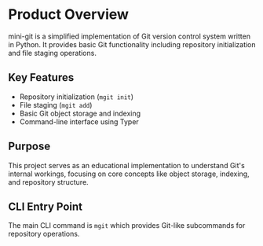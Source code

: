 # Product Overview

mini-git is a simplified implementation of Git version control system written in Python. It provides basic Git functionality including repository initialization and file staging operations.

## Key Features
- Repository initialization (`mgit init`)
- File staging (`mgit add`)
- Basic Git object storage and indexing
- Command-line interface using Typer

## Purpose
This project serves as an educational implementation to understand Git's internal workings, focusing on core concepts like object storage, indexing, and repository structure.

## CLI Entry Point
The main CLI command is `mgit` which provides Git-like subcommands for repository operations.